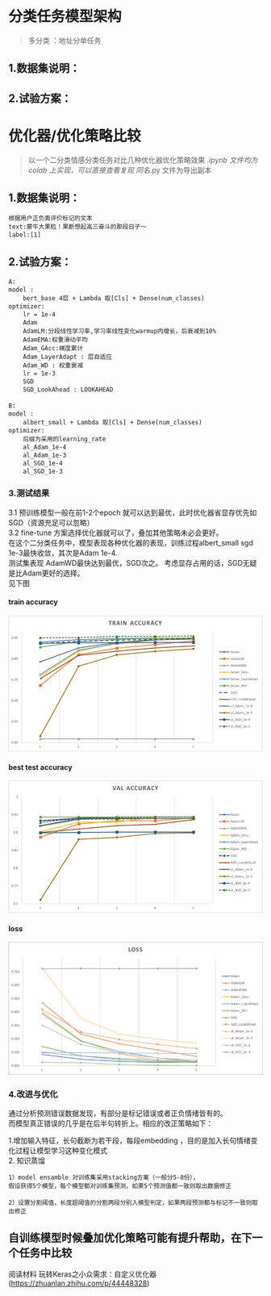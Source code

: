 
# 分类任务模型架构

> 多分类 ：地址分单任务
##	1.数据集说明：
	


##	2.试验方案：

# 优化器/优化策略比较

> 以一个二分类情感分类任务对比几种优化器优化策略效果
> *.ipynb 文件均为colab 上实现，可以直接查看复现
> 同名*.py 文件为导出副本

##	1.数据集说明：
	根据用户正负面评价标记的文本
	text:蒙牛大果粒！果断想起高三奋斗的那段日子～
	label:[1]


##	2.试验方案：
		
	A:
	model : 
		bert_base 4层 + Lambda 取[Cls] + Dense(num_classes)
	optimizer:
		lr = 1e-4
		Adam
		AdamLM:分段线性学习率,学习率线性变化warmup内增长，后衰减到10%
		AdamEMA:权重滑动平均
		Adam_GAcc:梯度累计
		Adam_LayerAdapt : 层自适应
		Adam_WD : 权重衰减
		lr = 1e-3
		SGD
		SGD_LookAhead : LOOKAHEAD

	B:
	model : 
		albert_small + Lambda 取[Cls] + Dense(num_classes)
	optimizer:
		后缀为采用的learning_rate
		al_Adam_1e-4
		al_Adam_1e-3
		al_SGD_1e-4
		al_SGD_1e-3

###	3.测试结果    
3.1 预训练模型一般在前1-2个epoch 就可以达到最优，此时优化器省显存优先如SGD（资源充足可以忽略）  
3.2 fine-tune 方案选择优化器就可以了，叠加其他策略未必会更好。  
在这个二分类任务中，模型表现各种优化器的表现，训练过程albert_small sgd 1e-3最快收敛，其次是Adam 1e-4.   
测试集表现  AdamWD最快达到最优，SGD次之。 考虑显存占用的话，SGD无疑是比Adam更好的选择。   
见下图

####	train accuracy  
![train](https://github.com/minmingogogo/project_NLP/blob/master/nlptasks/task3_classify/img/trainacc.png)

####	best test accuracy  	
![test](https://github.com/minmingogogo/project_NLP/blob/master/nlptasks/task3_classify/img/valacc.png)

####	loss
![loss](https://github.com/minmingogogo/project_NLP/blob/master/nlptasks/task3_classify/img/loss.png)

###	4.改进与优化
	
通过分析预测错误数据发现，有部分是标记错误或者正负情绪皆有的。  
而模型真正错误的几乎是在后半句转折上。相应的改正策略如下：    

1.增加输入特征，长句截断为若干段，每段embedding ，目的是加入长句情绪变化过程让模型学习这种变化模式  
2. 知识蒸馏  

	1）model ensamble 对训练集采用stacking方案（一般分5-8份），
	假设获得5个模型，每个模型都对训练集预测，如果5个预测值都一致则取出数据修正

	2）设置分割阈值，长度超阈值的分割两段分别入模型判定，如果两段预测都与标记不一致则取出修正
	


自训练模型时候叠加优化策略可能有提升帮助，在下一个任务中比较  
----  
阅读材料
玩转Keras之小众需求：自定义优化器(https://zhuanlan.zhihu.com/p/44448328)  


